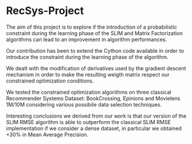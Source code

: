 # RecSys-Project

The aim of this project is to explore if the introduction of a probabilistic constraint  during  the  learning  phase  of  the  SLIM  and  Matrix  Factorization algorithms can lead to an improvement in algorithm performances. 

Our contribution has been to extend the Cython code available in order to introduce the constraint during the learning phase of the algorithm. 

We dealt with the modification of derivatives used by the gradient descent mechanism in order to make the resulting weigth matrix respect our constrained optimization conditions. 

We tested the constrained optimization algorithms on three classical Recommender Systems Dataset: BookCrossing, Epinions and Movielens 1M/10M considering various possibile data selection techniques.

Interesting conclusions we derived from our work is that our version of the SLIM RMSE algorithm is able to outperform the classical SLIM RMSE implementation if we consider a dense dataset, in particular we obtained +30% in Mean Average Precision. 
